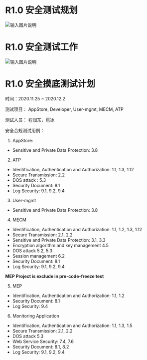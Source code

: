 # R1.0 安全测试规划

![输入图片说明](https://images.gitee.com/uploads/images/2020/0814/111024_641ff307_5645267.png "测试领域分类-v0.2.png")

# R1.0 安全测试工作

![输入图片说明](https://images.gitee.com/uploads/images/2020/1125/115446_aaf615c4_7785218.png "安全测试流程.png")

# R1.0 安全摸底测试计划

时间：2020.11.25 ~ 2020.12.2

测试项目： AppStore, Developer, User-mgmt, MECM, ATP

测试人员：  程润东，扈冰

安全合规测试用例：
1. AppStore:
 - Sensitive and Private Data Protection: 3.8
 
2. ATP
 - Identification, Authentication and Authorization: 1.1, 1.3, 1.12
 - Secure Transmission: 2.2
 - DOS attack : 5.3
 - Security Document: 8.1
 - Log Security: 9.1, 9.2, 9.4
 
3. User-mgmt
- Sensitive and Private Data Protection: 3.8

4. MECM 
 - Identification, Authentication and Authorization: 1.1, 1.2, 1.3, 1.12
 - Secure Transmission: 2.1, 2.2
 - Sensitive and Private Data Protection: 3.1, 3.3
 - Encryption algorithm and key management 4.5
 - DOS attack 5.2, 5.3
 - Session management 6.2
 - Security Document: 8.1
 - Log Security: 9.1, 9.2, 9.4

**MEP Project is exclude in pre-code-freeze test**

5. MEP
 - Identification, Authentication and Authorization: 1.1, 1.2
 - Security Document: 8.1
 - Log Security: 9.4

6. Monitoring Application
 - Identification, Authentication and Authorization: 1.1, 1.3, 1.5
 - Secure Transmission: 2.1, 2.2
 - DOS attack  5.3
 - Web Service Security: 7.4, 7.6
 - Security Document: 8.1, 8.2
 - Log Security: 9.1, 9.2, 9.4
